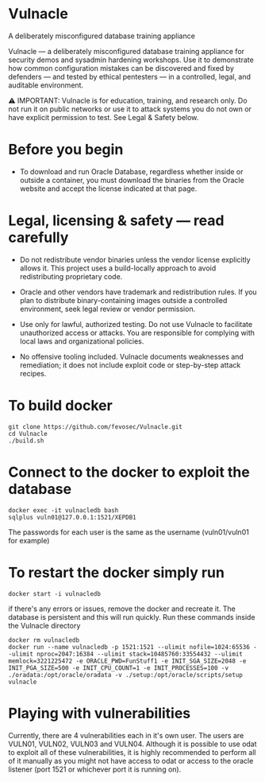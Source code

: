# Vulnacle
A deliberately misconfigured database training appliance

Vulnacle — a deliberately misconfigured database training appliance for security demos and sysadmin hardening workshops.
Use it to demonstrate how common configuration mistakes can be discovered and fixed by defenders — and tested by ethical pentesters — in a controlled, legal, and auditable environment.

⚠️ IMPORTANT: Vulnacle is for education, training, and research only. Do not run it on public networks or use it to attack systems you do not own or have explicit permission to test. See Legal & Safety below.

# Before you begin
- To download and run Oracle Database, regardless whether inside or outside a container, you must download the binaries from the Oracle website and accept the license indicated at that page.


# Legal, licensing & safety — read carefully

- Do not redistribute vendor binaries unless the vendor license explicitly allows it. This project uses a build-locally approach to avoid redistributing proprietary code.

- Oracle and other vendors have trademark and redistribution rules. If you plan to distribute binary-containing images outside a controlled environment, seek legal review or vendor permission.

- Use only for lawful, authorized testing. Do not use Vulnacle to facilitate unauthorized access or attacks. You are responsible for complying with local laws and organizational policies.

- No offensive tooling included. Vulnacle documents weaknesses and remediation; it does not include exploit code or step-by-step attack recipes.

# To build docker

```
git clone https://github.com/fevosec/Vulnacle.git
cd Vulnacle
./build.sh
```

# Connect to the docker to exploit the database

```
docker exec -it vulnacledb bash
sqlplus vuln01@127.0.0.1:1521/XEPDB1
```

The passwords for each user is the same as the username (vuln01/vuln01 for example)

# To restart the docker simply run

```
docker start -i vulnacledb
```

if there's any errors or issues, remove the docker and recreate it. The database is persistent and this will run quickly. Run these commands inside the Vulnacle directory

```
docker rm vulnacledb
docker run --name vulnacledb -p 1521:1521 --ulimit nofile=1024:65536 --ulimit nproc=2047:16384 --ulimit stack=10485760:33554432 --ulimit memlock=3221225472 -e ORACLE_PWD=FunStuff1 -e INIT_SGA_SIZE=2048 -e INIT_PGA_SIZE=500 -e INIT_CPU_COUNT=1 -e INIT_PROCESSES=100 -v ./oradata:/opt/oracle/oradata -v ./setup:/opt/oracle/scripts/setup  vulnacle

```

# Playing with vulnerabilities

Currently, there are 4 vulnerabilities each in it's own user. The users are VULN01, VULN02, VULN03 and VULN04. Although it is possible to use odat to exploit all of these vulnerabilities, it is highly recommended to perform all of it manually as you might not have access to odat or access to the oracle listener (port 1521 or whichever port it is running on).

